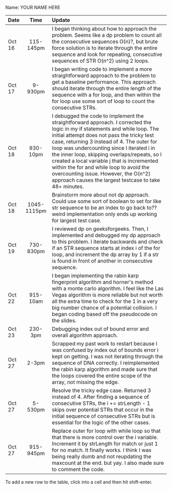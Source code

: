 Name: YOUR NAME HERE

| Date   |    Time     | Update                                                                                                                                                                                                                                                                                                                                                                                                                                                                                                            |
|:-------|:-----------:|:------------------------------------------------------------------------------------------------------------------------------------------------------------------------------------------------------------------------------------------------------------------------------------------------------------------------------------------------------------------------------------------------------------------------------------------------------------------------------------------------------------------|
| Oct 16 |  115-145pm  | I began thinking about how to approach the problem. Seems like a dp problem to count all the consecutive sequences O(n)?, but brute force solution is to iterate through the entire sequence and look for repeating, consecutive sequences of STR O(n^2) using 2 loops.                                                                                                                                                                                                                                           |
| Oct 17 |   9-930pm   | I began writing code to implement a more straightforward approach to the problem to get a baseline performance. This approach should iterate through the entire length of the sequence with a for loop, and then within the for loop use some sort of loop to count the consecutive STRs.                                                                                                                                                                                                                         |
| Oct 18 |  930-10pm   | I debugged the code to implement the straightforward approach. I corrected the logic in my if statements and while loop. The initial attempt does not pass the tricky test case, returning 3 instead of 4. The outer for loop was undercounting since I iterated i in the inner loop, skipping overlaps/repeats, so I created a local variable j that is incremented within the for and while loop to avoid the overcounting issue. However, the O(n^2) approach causes the largest testcase to take 48+ minutes. |
| Oct 18 | 1045-1115pm | Brainstorm more about not dp approach. Could use some sort of boolean to set for like str sequence to be an index to go back to?? weird implementation only ends up working for largest test case.                                                                                                                                                                                                                                                                                                                |
| Oct 19 |  730-830pm  | I reviewed dp on geeksforgeeks. Then, I implemented and debugged my dp approach to this problem. I iterate backwards and check if an STR sequence starts at index i of the for loop, and increment the dp array by 1 if a str is found in front of another in consecutive sequence.                                                                                                                                                                                                                               |
| Oct 22 |  915-10am   | I began implementing the rabin karp fingerprint algorithm and horner's method with a monte carlo algorithm. I feel like the Las Vegas algorithm is more reliable but not worth all the extra time to check for the 1 in a very big number chance of a potential collision. I began coding based off the pseudocode on the slides.                                                                                                                                                                                 |
| Oct 23 |   230-3pm   | Debugging index out of bound error and overall algorithm approach.                                                                                                                                                                                                                                                                                                                                                                                                                                                |
| Oct 27 |    2-3pm    | Scrapped my past work to restart because I was confused by index out of bounds error i kept on getting. I was not iterating through the sequence of DNA correctly. I reimplemented the rabin karp algorithm and made sure that the loops covered the entire scope of the array, not missing the edge.                                                                                                                                                                                                             |
| Oct 27 |   5-530pm   | Resolve the tricky edge case. Returned 3 instead of 4. After finding a sequence of consecutive STRs, the i += strLength - 1 skips over potential STRs that occur in the initial sequence of consecutive STRs but is essential for the logic of the other cases.                                                                                                                                                                                                                                                   |
| Oct 27 |  915-945pm  | Replace outer for loop with while loop so that that there is more control over the i variable. Increment it by strLength for match or just 1 for no match. It finally works. I think I was being really dumb and not reupdating the maxcount at the end. but yay. I also made sure to comment the code.                                                                                                                                                                                                           |

To add a new row to the table, click into a cell and then hit shift-enter.